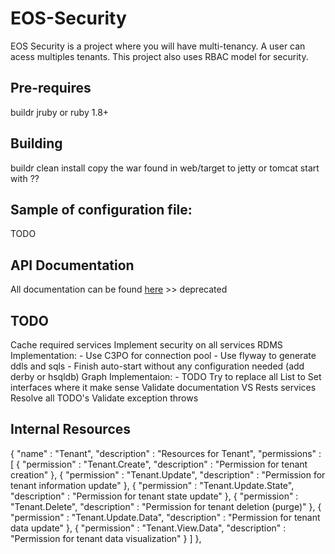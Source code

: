 # EOS-Security
EOS Security is a project where you will have multi-tenancy. A user can acess multiples tenants.
This project also uses RBAC model for security.

## Pre-requires
  buildr
  jruby or ruby 1.8+

## Building
  buildr clean install
  copy the war found in web/target to jetty or tomcat
  start with ??

## Sample of configuration file:
  TODO

## API Documentation
All documentation can be found [here](http://docs.eossecurity.apiary.io/ "EOS Security API Documentation") >> deprecated 

## TODO
  Cache required services
  Implement security on all services
  RDMS Implementation:
  	- Use C3PO for connection pool
  	- Use flyway to generate ddls and sqls
  	- Finish auto-start without any configuration needed (add derby or hsqldb)
  Graph Implementaion:
	- TODO
  Try to replace all List to Set interfaces where it make sense
  Validate documentation VS Rests services
  Resolve all TODO's
  Validate exception throws


## Internal Resources 
{
	"name" : "Tenant",
	"description" : "Resources for Tenant",
	"permissions" : [
		{
			"permission" : "Tenant.Create",
			"description" : "Permission for tenant creation"
		},
		{
			"permission" : "Tenant.Update",
			"description" : "Permission for tenant information update"
		},
		{
			"permission" : "Tenant.Update.State",
			"description" : "Permission for tenant state update"
		},
		{
			"permission" : "Tenant.Delete",
			"description" : "Permission for tenant deletion (purge)"
		},
		{
			"permission" : "Tenant.Update.Data",
			"description" : "Permission for tenant data update"
		},
		{
			"permission" : "Tenant.View.Data",
			"description" : "Permission for tenant data visualization"
		}
	]
},
